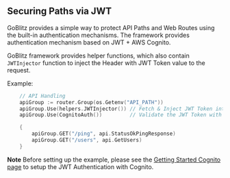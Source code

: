 ## Securing Paths via JWT

GoBlitz provides a simple way to protect API Paths and Web Routes using the built-in authentication mechanisms. The framework provides authentication mechanism based on JWT + AWS Cognito.

GoBlitz framework provides helper functions, which also contain `JWTInjector` function to inject the Header with JWT Token value to the request. 

Example:

```go
	// API Handling
	apiGroup := router.Group(os.Getenv("API_PATH"))
    apiGroup.Use(helpers.JWTInjector()) // Fetch & Inject JWT Token into Header
    apiGroup.Use(CognitoAuth())         // Validate the JWT Token with Cognito

	{
		apiGroup.GET("/ping", api.StatusOkPingResponse)
		apiGroup.GET("/users", api.GetUsers)
	}
```

**Note** Before setting up the example, please see the [Getting Started Cognito page](/authentication/aws/cognito) to setup the JWT Authentication with Cognito.